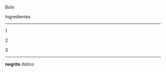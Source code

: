 Bolo

Ingredientes
 -- -------------------------------------------------------------
1

2

3
 -- ------------
**negrito**
_italico_